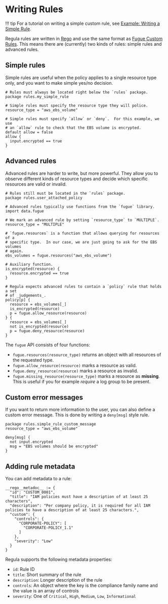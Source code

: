 # Writing Rules

!!! tip
    For a tutorial on writing a simple custom rule, see [Example: Writing a Simple Rule](../examples/writing-a-rule.md).

Regula rules are written in [Rego](https://www.openpolicyagent.org/docs/latest/policy-language/) and use the same format as [Fugue Custom Rules](https://docs.fugue.co/rules.html). This means there are (currently) two kinds of rules: simple rules and advanced rules.

## Simple rules

Simple rules are useful when the policy applies to a single resource type only,
and you want to make simple yes/no decision.

```rego
# Rules must always be located right below the `rules` package.
package rules.my_simple_rule

# Simple rules must specify the resource type they will police.
resource_type = "aws_ebs_volume"

# Simple rules must specify `allow` or `deny`.  For this example, we use
# an `allow` rule to check that the EBS volume is encrypted.
default allow = false
allow {
  input.encrypted == true
}
```

## Advanced rules

Advanced rules are harder to write, but more powerful. They allow you to
observe different kinds of resource types and decide which specific resources
are valid or invalid.

```rego
# Rules still must be located in the `rules` package.
package rules.user_attached_policy

# Advanced rules typically use functions from the `fugue` library.
import data.fugue

# We mark an advanced rule by setting `resource_type` to `MULTIPLE`.
resource_type = "MULTIPLE"

# `fugue.resources` is a function that allows querying for resources of a
# specific type.  In our case, we are just going to ask for the EBS volumes
# again.
ebs_volumes = fugue.resources("aws_ebs_volume")

# Auxiliary function.
is_encrypted(resource) {
  resource.encrypted == true
}

# Regula expects advanced rules to contain a `policy` rule that holds a set
# of _judgements_.
policy[p] {
  resource = ebs_volumes[_]
  is_encrypted(resource)
  p = fugue.allow_resource(resource)
} {
  resource = ebs_volumes[_]
  not is_encrypted(resource)
  p = fugue.deny_resource(resource)
}
```

The `fugue` API consists of four functions:

-   `fugue.resources(resource_type)` returns an object with all resources of
    the requested type.
-   `fugue.allow_resource(resource)` marks a resource as valid.
-   `fugue.deny_resource(resource)` marks a resource as invalid.
-   `fugue.missing_resource(resource_type)` marks a resource as **missing**.
    This is useful if you for example _require_ a log group to be present.

## Custom error messages

If you want to return more information to the user, you can also define a
custom error message.  This is done by writing a `deny[msg]` style rule.

```rego
package rules.simple_rule_custom_message
resource_type = "aws_ebs_volume"

deny[msg] {
  not input.encrypted
  msg = "EBS volumes should be encrypted"
}
```

## Adding rule metadata

You can add metadata to a rule:

```
__rego__metadoc__ := {
  "id": "CUSTOM_0001",
  "title": "IAM policies must have a description of at least 25 characters",
  "description": "Per company policy, it is required for all IAM policies to have a description of at least 25 characters.",
  "custom": {
    "controls": {
      "CORPORATE-POLICY": [
        "CORPORATE-POLICY_1.1"
      ]
    },
    "severity": "Low"
  }
}
```

Regula supports the following metadata properties:

- `id`: Rule ID
- `title`: Short summary of the rule
- `description`: Longer description of the rule
- `controls`: An object where the key is the compliance family name and the value is an array of controls
- `severity`: One of `Critical`, `High`, `Medium`, `Low`, `Informational`